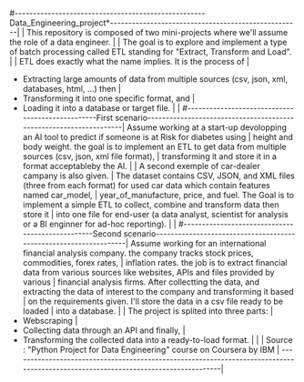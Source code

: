 #---------------------------------------------------- Data_Engineering_project*----------------------------------------------------|
																	|
This repository is composed of two mini-projects where we'll assume the role of a data engineer. 					|
																	|
The goal is to explore and implement a type of batch processing called ETL standing for "Extract, Transform and Load".		|
																	|
ETL does exactly what the name implies. It is the process of 									|
- Extracting large amounts of data from multiple sources (csv, json, xml, databases, html, ...) then				|
- Transforming it into one specific format, and											|
- Loading it into a database or target file. 												|
																	|
#-------------------------------------------------First scenario-------------------------------------------------------------------|
Assume working at a start-up devolopping an AI tool to predict if someone is at Risk for diabetes using				|
height and body weight. the goal is to implement an ETL to get data from multiple sources (csv, json, xml file format), 		|
transforming it and store it in a format acceptableby the AI.									|
																	|
A second exemple of car-dealer campany is also given.										|
The dataset contains CSV, JSON, and XML files (three from each format) for used car data which contain features named car_model,	|
year_of_manufacture, price, and fuel. The Goal is to implement a simple ETL to collect, combine and transform data then store it	|
into one file for end-user (a data analyst, scientist for analysis or a BI enginner for ad-hoc reporting).				|
																	|
#-------------------------------------------------Second scenario------------------------------------------------------------------|
Assume working for an international financial analysis company. the company tracks stock prices, commodities, forex rates, 	|
inflation rates.  the job is to extract financial data from various sources like websites, APIs and files provided by various 	|
financial analysis firms. After collectting the data, and extracting the data of interest to the company and transforming it based |
on the requirements given. I'll store the data in a csv file ready to be loaded 							|
into a database.															|
																	|
The project is splited into three parts: 												|
- Webscraping																|
- Collecting data through an API and finally,												|
- Transforming the collected data into a ready-to-load format.									|
																	|
																	|
Source : "Python Project for Data Engineering" course on Coursera by IBM								|
-----------------------------------------------------------------------------------------------------------------------------------|
